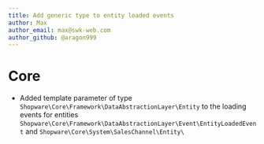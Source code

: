 ```yaml
---
title: Add generic type to entity loaded events
author: Max
author_email: max@swk-web.com
author_github: @aragon999
---
```

# Core
* Added template parameter of type `Shopware\Core\Framework\DataAbstractionLayer\Entity` to the loading events for entities `Shopware\Core\Framework\DataAbstractionLayer\Event\EntityLoadedEvent` and `Shopware\Core\System\SalesChannel\Entity\`
